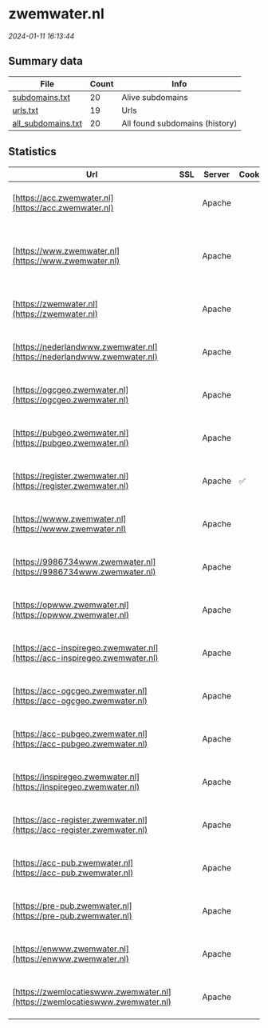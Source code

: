 # zwemwater.nl
*2024-01-11 16:13:44*
## Summary data
| File       | Count | Info |
|------------|-------|------|
|[subdomains.txt](/data/zwemwater.nl/subdomains.txt)|20|Alive subdomains|
|[urls.txt](/data/zwemwater.nl/urls.txt)|19|Urls|
|[all_subdomains.txt](/data/zwemwater.nl/all_subdomains.txt)|20|All found subdomains (history)|
## Statistics
| Url | SSL | Server | Cookie | HSTS | CSP | XFO | XXP | RP | Tech |Title |
|------------|-------|------|------|------|------|------|------|------|------|------|
|[https://acc.zwemwater.nl](https://acc.zwemwater.nl)| |Apache| |:white_check_mark: | | 1:white_check_mark: | | 3:white_check_mark: |Apache HTTP Server HSTS|302 Found|
|[https://www.zwemwater.nl](https://www.zwemwater.nl)| |Apache| |:white_check_mark: | | 1:white_check_mark: | | 3:white_check_mark: |Apache HTTP Server Drupal:7 HSTS PHP|Vind een zwemple...|
|[https://zwemwater.nl](https://zwemwater.nl)| |Apache| |:white_check_mark: | | 1:white_check_mark: | | 3:white_check_mark: |Apache HTTP Server HSTS|301 Moved Perman...|
|[https://nederlandwww.zwemwater.nl](https://nederlandwww.zwemwater.nl)| |Apache| | | | | | 3:white_check_mark: |Apache HTTP Server HSTS|302 Found|
|[https://ogcgeo.zwemwater.nl](https://ogcgeo.zwemwater.nl)| |Apache| |:white_check_mark: | | 1:white_check_mark: | | 3:white_check_mark: |Apache HTTP Server HSTS||
|[https://pubgeo.zwemwater.nl](https://pubgeo.zwemwater.nl)| |Apache| |:white_check_mark: | | 1:white_check_mark: | | 3:white_check_mark: |Apache HTTP Server HSTS||
|[https://register.zwemwater.nl](https://register.zwemwater.nl)| |Apache|:white_check_mark: |:white_check_mark: | | 1:white_check_mark: | 2:white_check_mark: | 3:white_check_mark: |Apache HTTP Server HSTS|302 Found|
|[https://wwww.zwemwater.nl](https://wwww.zwemwater.nl)| |Apache| | | | | | 3:white_check_mark: |Apache HTTP Server HSTS|302 Found|
|[https://9986734www.zwemwater.nl](https://9986734www.zwemwater.nl)| |Apache| | | | | | 3:white_check_mark: |Apache HTTP Server HSTS|302 Found|
|[https://opwww.zwemwater.nl](https://opwww.zwemwater.nl)| |Apache| | | | | | 3:white_check_mark: |Apache HTTP Server HSTS|302 Found|
|[https://acc-inspiregeo.zwemwater.nl](https://acc-inspiregeo.zwemwater.nl)| |Apache| |:white_check_mark: | | 1:white_check_mark: | | 3:white_check_mark: |Apache HTTP Server HSTS|302 Found|
|[https://acc-ogcgeo.zwemwater.nl](https://acc-ogcgeo.zwemwater.nl)| |Apache| |:white_check_mark: | | 1:white_check_mark: | | 3:white_check_mark: |Apache HTTP Server HSTS|302 Found|
|[https://acc-pubgeo.zwemwater.nl](https://acc-pubgeo.zwemwater.nl)| |Apache| |:white_check_mark: | | 1:white_check_mark: | | 3:white_check_mark: |Apache HTTP Server HSTS|302 Found|
|[https://inspiregeo.zwemwater.nl](https://inspiregeo.zwemwater.nl)| |Apache| |:white_check_mark: | | 1:white_check_mark: | | 3:white_check_mark: |Apache HTTP Server HSTS||
|[https://acc-register.zwemwater.nl](https://acc-register.zwemwater.nl)| |Apache| |:white_check_mark: | | 1:white_check_mark: | | 3:white_check_mark: |Apache HTTP Server HSTS|302 Found|
|[https://acc-pub.zwemwater.nl](https://acc-pub.zwemwater.nl)| |Apache| | | | | | 3:white_check_mark: |Apache HTTP Server HSTS|302 Found|
|[https://pre-pub.zwemwater.nl](https://pre-pub.zwemwater.nl)| |Apache| |:white_check_mark: | | 1:white_check_mark: | | 3:white_check_mark: |Apache HTTP Server HSTS|302 Found|
|[https://enwww.zwemwater.nl](https://enwww.zwemwater.nl)| |Apache| | | | | | 3:white_check_mark: |Apache HTTP Server HSTS|302 Found|
|[https://zwemlocatieswww.zwemwater.nl](https://zwemlocatieswww.zwemwater.nl)| |Apache| | | | | | 3:white_check_mark: |Apache HTTP Server HSTS|302 Found|